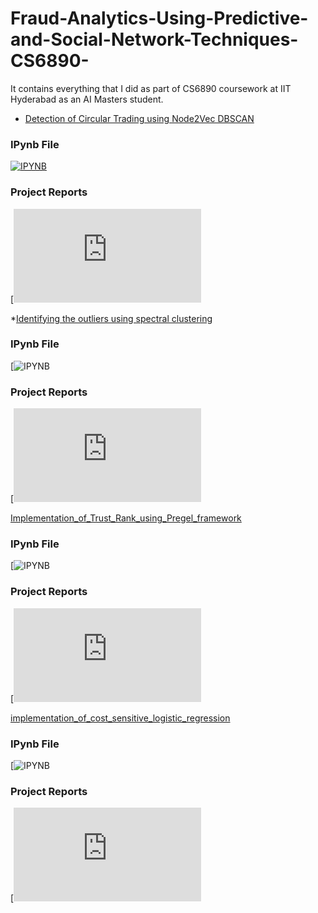 # Fraud-Analytics-Using-Predictive-and-Social-Network-Techniques-CS6890-
It contains everything that I did as part of CS6890 coursework at IIT Hyderabad as an AI Masters student.

* [Detection of Circular Trading using Node2Vec DBSCAN](https://github.com/saaarvesh/Fraud-Analytics-Using-Predictive-and-Social-Network-Techniques-CS6890-/tree/main/Detection%20of%20Circular%20Trading%20using%20Node2Vec%20DBSCAN)
### IPynb File
[![IPYNB](https://img.shields.io/badge/Colab-F9AB00?style=for-the-badge&logo=googlecolab&color=525252)](https://github.com/saaarvesh/Fraud-Analytics-Using-Predictive-and-Social-Network-Techniques-CS6890-/blob/main/Detection%20of%20Circular%20Trading%20using%20Node2Vec%20DBSCAN/Detection%20of%20Circular%20Trading%20using%20Node2Vec.ipynb) 

### Project Reports
[![report](https://github.com/saaarvesh/Fraud-Analytics-Using-Predictive-and-Social-Network-Techniques-CS6890-/blob/main/Detection%20of%20Circular%20Trading%20using%20Node2Vec%20DBSCAN/Detection%20of%20Circular%20Trading%20using%20Node2Vec%20DBSCAN.pdf)

*[Identifying the outliers using spectral clustering](https://github.com/saaarvesh/Fraud-Analytics-Using-Predictive-and-Social-Network-Techniques-CS6890-/tree/main/Identifying%20the%20outliers%20using%20spectral%20clustering)
### IPynb File
[![IPYNB](https://github.com/saaarvesh/Fraud-Analytics-Using-Predictive-and-Social-Network-Techniques-CS6890-/blob/main/Identifying%20the%20outliers%20using%20spectral%20clustering/Identifying%20the%20outliers%20using%20spectral%20clustering.ipynb) 

### Project Reports
[![report](https://github.com/saaarvesh/Fraud-Analytics-Using-Predictive-and-Social-Network-Techniques-CS6890-/blob/main/Identifying%20the%20outliers%20using%20spectral%20clustering/Identifying%20Outliers%20using%20Spectral%20Clustering.pdf)


[Implementation_of_Trust_Rank_using_Pregel_framework](https://github.com/saaarvesh/Fraud-Analytics-Using-Predictive-and-Social-Network-Techniques-CS6890-/tree/main/Implementation_of_Trust_Rank_using_Pregel_framework)
### IPynb File
[![IPYNB](https://github.com/saaarvesh/Fraud-Analytics-Using-Predictive-and-Social-Network-Techniques-CS6890-/blob/main/Implementation_of_Trust_Rank_using_Pregel_framework/Implementation_of_Trust_Rank_using_Pregel_framework.ipynb) 

### Project Reports
[![report](https://github.com/saaarvesh/Fraud-Analytics-Using-Predictive-and-Social-Network-Techniques-CS6890-/blob/main/Implementation_of_Trust_Rank_using_Pregel_framework/Implementation_of_Trust_Rank_using_Pregel_framework__Fraud_Analytics___CS6890_Assignment.pdf)



[implementation_of_cost_sensitive_logistic_regression](https://github.com/saaarvesh/Fraud-Analytics-Using-Predictive-and-Social-Network-Techniques-CS6890-/tree/main/implementation_of_cost_sensitive_logistic_regression)
### IPynb File
[![IPYNB](https://github.com/saaarvesh/Fraud-Analytics-Using-Predictive-and-Social-Network-Techniques-CS6890-/blob/main/implementation_of_cost_sensitive_logistic_regression/Implementation_of_Cost_sensitive_logistic_regression.ipynb) 

### Project Reports
[![report](https://github.com/saaarvesh/Fraud-Analytics-Using-Predictive-and-Social-Network-Techniques-CS6890-/blob/main/implementation_of_cost_sensitive_logistic_regression/implementation_of_cost_sensitive_logistic_regression.pdf)

